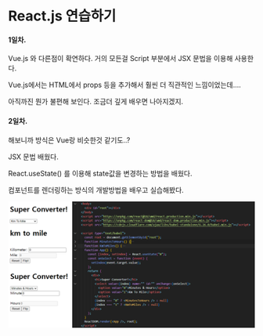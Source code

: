 # React.js 연습하기

#### 1일차.

Vue.js 와 다른점이 확연하다. 거의 모든걸 Script 부분에서 JSX 문법을 이용해 사용한다.

Vue.js에서는 HTML에서 props 등을 추가해서 훨씬 더 직관적인 느낌이었는데.... 

아직까진 뭔가 불편해 보인다. 조금더 깊게 배우면 나아지겠지.



#### 2일차.

해보니까 방식은 Vue랑 비슷한것 같기도..?

JSX 문법 배웠다.

React.useState() 를 이용해 state값을 변경하는 방법을 배웠다.

컴포넌트를 렌더링하는 방식의 개발방법을 배우고 실습해봤다.

![](README_assets/97f8484433c368d939ace48ab9f9d8fcbed350f6.png)




